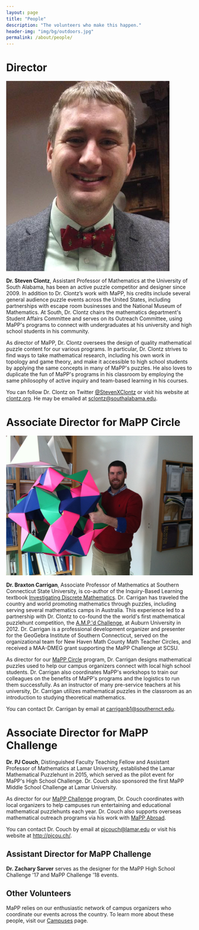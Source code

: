 ```yaml
---
layout: page
title: "People"
description: "The volunteers who make this happen."
header-img: "img/bg/outdoors.jpg"
permalink: /about/people/
---
```


# Director

![clontz](/img/steven-clontz.jpg)

**Dr. Steven Clontz**, Assistant Professor of Mathematics at the University of
South Alabama, has been an active puzzle competitor and designer since 2009. In
addition to Dr. Clontz’s work with MaPP, his credits include several general
audience puzzle events across the United States, including partnerships with
escape room businesses and the National Museum of Mathematics. At South,
Dr. Clontz chairs the mathematics department's Student Affairs Committee
and serves on its Outreach Committee, using MaPP's programs to connect
with undergraduates at his university and high school students in his
community.

As director of
MaPP, Dr. Clontz oversees the design of quality mathematical puzzle content for
our various programs.
In particular, Dr. Clontz strives to find ways to take mathematical research,
including his own work in topology and game theory, and make it accessible to
high school students by applying the same concepts in many of MaPP's puzzles.
He also loves to duplicate the fun of MaPP's programs in his classroom by
employing the same philosophy of active inquiry and team-based learning in his
courses.

You can follow Dr. Clontz on Twitter
[@StevenXClontz](http://twitter.com/StevenXClontz) or visit his website
at [clontz.org](http://clontz.org). He may be emailed at
<sclontz@southalabama.edu>.


# Associate Director for MaPP Circle  

![Carrigan](/img/braxton-carrigan.jpg)

**Dr. Braxton Carrigan**, Associate Professor of Mathematics at
Southern Connecticut State University, is co-author of the 
Inquiry-Based Learning
textbook [Investigating Discrete Mathematics][ibl-textbook].
Dr. Carrigan has traveled the country and world promoting mathematics 
through  puzzles, including serving several mathematics camps in 
Australia. This experience led to a partnership with Dr. Clontz 
to co-found the the world's first mathematical puzzlehunt competition, 
the [A.M.P.'d Challenge][ampd], at Auburn University in 2012.
Dr. Carrigan is a professional development organizer and presenter for 
the GeoGebra Institute of Southern Connecticut, served on the 
organizational team for New Haven Math County Math Teacher Circles, 
and received a MAA-DMEG grant supporting the MaPP Challenge 
at SCSU. 

[ibl-textbook]: https://books.google.com/books/about/Investigating_Discrete_Mathematics.html?id=zpL9sgEACAAJ&hl=en
[ampd]: http://www.auburn.edu/cosam/departments/outreach/programs/AMPd/

As director for our [MaPP Circle](/programs/circle) program, Dr. Carrigan
designs mathematical puzzles used to help our campus organizers connect with
local high school students. Dr. Carrigan also coordinates MaPP's workshops
to train our colleagues on the benefits of MaPP's programs and the logistics
to run them successfully. As an instructor of many pre-service teachers at
his university, Dr. Carrigan utilizes mathematical puzzles in the classroom 
as an introduction to studying theoretical mathematics.

You can contact Dr. Carrigan by email at <carriganb1@southernct.edu>.


# Associate Director for MaPP Challenge

**Dr. PJ Couch**,  Distinguished Faculty Teaching Fellow and 
Assistant Professor of Mathematics at Lamar University,
established the Lamar Mathematical Puzzlehunt in 2015, which served as the
pilot event for MaPP's High School Challenge. Dr. Couch also sponsored the
first MaPP Middle School Challenge at Lamar University.

As director for our [MaPP Challenge](/programs/challenge) program,
Dr. Couch coordinates with local organizers to help campuses run entertaining
and educational mathematical puzzlehunts each year. Dr. Couch also supports
overseas mathematical outreach programs via his work with
[MaPP Abroad](/programs/abroad).

You can contact Dr. Couch by email at <pjcouch@lamar.edu> or
visit his website at <http://pjcou.ch/>.


## Assistant Director for MaPP Challenge

**Dr. Zachary Sarver** serves as the designer for the MaPP High School
Challenge '17 and MaPP Challenge '18 events.


## Other Volunteers

MaPP relies on our enthusiastic network of campus organizers who coordinate
our events across the country. To learn more about these people, visit our
[Campuses](/campuses/) page.
